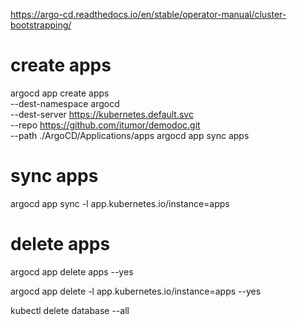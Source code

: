 https://argo-cd.readthedocs.io/en/stable/operator-manual/cluster-bootstrapping/

# create apps
argocd app create apps \
    --dest-namespace argocd \
    --dest-server https://kubernetes.default.svc \
    --repo https://github.com/itumor/demodoc.git \
    --path ./ArgoCD/Applications/apps
argocd app sync apps  


# sync apps
argocd app sync -l app.kubernetes.io/instance=apps
# delete apps
argocd app delete apps --yes    

argocd app delete -l app.kubernetes.io/instance=apps --yes    

kubectl delete database --all